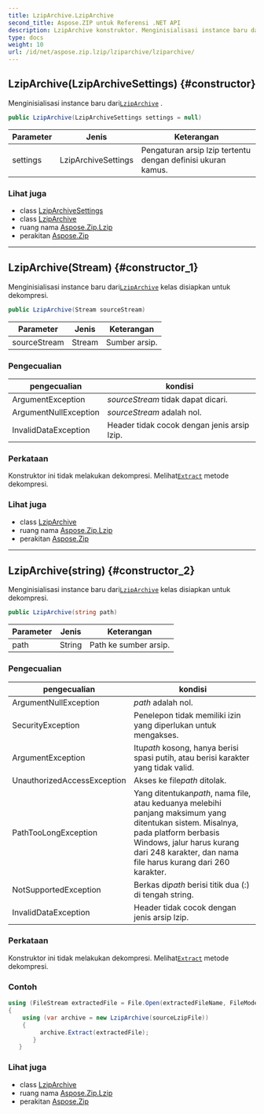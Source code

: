 ```yaml
---
title: LzipArchive.LzipArchive
second_title: Aspose.ZIP untuk Referensi .NET API
description: LzipArchive konstruktor. Menginisialisasi instance baru dariLzipArchive .
type: docs
weight: 10
url: /id/net/aspose.zip.lzip/lziparchive/lziparchive/
---
```

## LzipArchive(LzipArchiveSettings) {#constructor}

Menginisialisasi instance baru dari[`LzipArchive`](../) .

```csharp
public LzipArchive(LzipArchiveSettings settings = null)
```

| Parameter | Jenis | Keterangan |
| --- | --- | --- |
| settings | LzipArchiveSettings | Pengaturan arsip lzip tertentu dengan definisi ukuran kamus. |

### Lihat juga

* class [LzipArchiveSettings](../../lziparchivesettings/)
* class [LzipArchive](../)
* ruang nama [Aspose.Zip.Lzip](../../lziparchive/)
* perakitan [Aspose.Zip](../../../)

---

## LzipArchive(Stream) {#constructor_1}

Menginisialisasi instance baru dari[`LzipArchive`](../) kelas disiapkan untuk dekompresi.

```csharp
public LzipArchive(Stream sourceStream)
```

| Parameter | Jenis | Keterangan |
| --- | --- | --- |
| sourceStream | Stream | Sumber arsip. |

### Pengecualian

| pengecualian | kondisi |
| --- | --- |
| ArgumentException | *sourceStream* tidak dapat dicari. |
| ArgumentNullException | *sourceStream* adalah nol. |
| InvalidDataException | Header tidak cocok dengan jenis arsip lzip. |

### Perkataan

Konstruktor ini tidak melakukan dekompresi. Melihat[`Extract`](../extract/) metode dekompresi.

### Lihat juga

* class [LzipArchive](../)
* ruang nama [Aspose.Zip.Lzip](../../lziparchive/)
* perakitan [Aspose.Zip](../../../)

---

## LzipArchive(string) {#constructor_2}

Menginisialisasi instance baru dari[`LzipArchive`](../) kelas disiapkan untuk dekompresi.

```csharp
public LzipArchive(string path)
```

| Parameter | Jenis | Keterangan |
| --- | --- | --- |
| path | String | Path ke sumber arsip. |

### Pengecualian

| pengecualian | kondisi |
| --- | --- |
| ArgumentNullException | *path* adalah nol. |
| SecurityException | Penelepon tidak memiliki izin yang diperlukan untuk mengakses. |
| ArgumentException | Itu*path* kosong, hanya berisi spasi putih, atau berisi karakter yang tidak valid. |
| UnauthorizedAccessException | Akses ke file*path* ditolak. |
| PathTooLongException | Yang ditentukan*path*, nama file, atau keduanya melebihi panjang maksimum yang ditentukan sistem. Misalnya, pada platform berbasis Windows, jalur harus kurang dari 248 karakter, dan nama file harus kurang dari 260 karakter. |
| NotSupportedException | Berkas di*path* berisi titik dua (:) di tengah string. |
| InvalidDataException | Header tidak cocok dengan jenis arsip lzip. |

### Perkataan

Konstruktor ini tidak melakukan dekompresi. Melihat[`Extract`](../extract/) metode dekompresi.

### Contoh

```csharp
using (FileStream extractedFile = File.Open(extractedFileName, FileMode.Create))
{
    using (var archive = new LzipArchive(sourceLzipFile))
    {
         archive.Extract(extractedFile);
       }
   }
```

### Lihat juga

* class [LzipArchive](../)
* ruang nama [Aspose.Zip.Lzip](../../lziparchive/)
* perakitan [Aspose.Zip](../../../)


